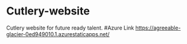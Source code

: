 # Cutlery-website
Cutlery website for future ready talent.
#Azure Link  https://agreeable-glacier-0ed949010.1.azurestaticapps.net/
